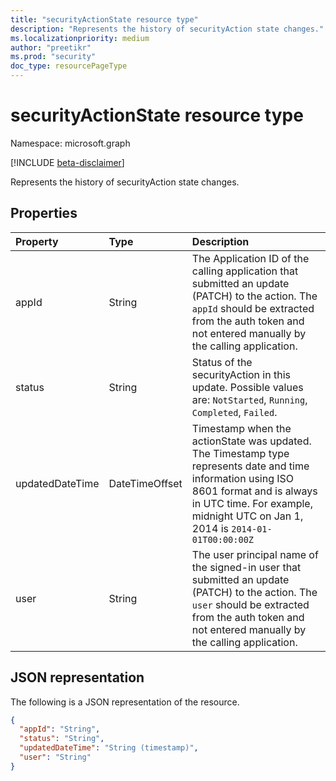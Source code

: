 ```yaml
---
title: "securityActionState resource type"
description: "Represents the history of securityAction state changes."
ms.localizationpriority: medium
author: "preetikr"
ms.prod: "security"
doc_type: resourcePageType
---
```


# securityActionState resource type

Namespace: microsoft.graph

[!INCLUDE [beta-disclaimer](../../includes/beta-disclaimer.md)]

Represents the history of securityAction state changes.

## Properties

| Property     | Type        | Description |
|:-------------|:------------|:------------|
|appId|String|The Application ID of the calling application that submitted an update (PATCH) to the action. The `appId` should be extracted from the auth token and not entered manually by the calling application.|
|status|String| Status of the securityAction in this update. Possible values are: `NotStarted`, `Running`, `Completed`, `Failed`.|
|updatedDateTime|DateTimeOffset| Timestamp when the actionState was updated. The Timestamp type represents date and time information using ISO 8601 format and is always in UTC time. For example, midnight UTC on Jan 1, 2014 is `2014-01-01T00:00:00Z`|
|user|String|The user principal name of the signed-in user that submitted an update (PATCH) to the action. The `user` should be extracted from the auth token and not entered manually by the calling application.|

## JSON representation

The following is a JSON representation of the resource.

<!-- {
  "blockType": "resource",
  "optionalProperties": [

  ],
  "@odata.type": "microsoft.graph.securityActionState",
  "baseType": null
}-->

```json
{
  "appId": "String",
  "status": "String",
  "updatedDateTime": "String (timestamp)",
  "user": "String"
}
```

<!-- uuid: 16cd6b66-4b1a-43a1-adaf-3a886856ed98
2019-02-04 14:57:30 UTC -->
<!-- {
  "type": "#page.annotation",
  "description": "securityActionState resource",
  "keywords": "",
  "section": "documentation",
  "tocPath": ""
}-->


